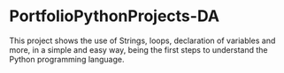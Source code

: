 # PortfolioPythonProjects-DA

This project shows the use of Strings, loops, declaration of variables and more, in a simple and easy way, being the first steps to understand the Python programming language.
